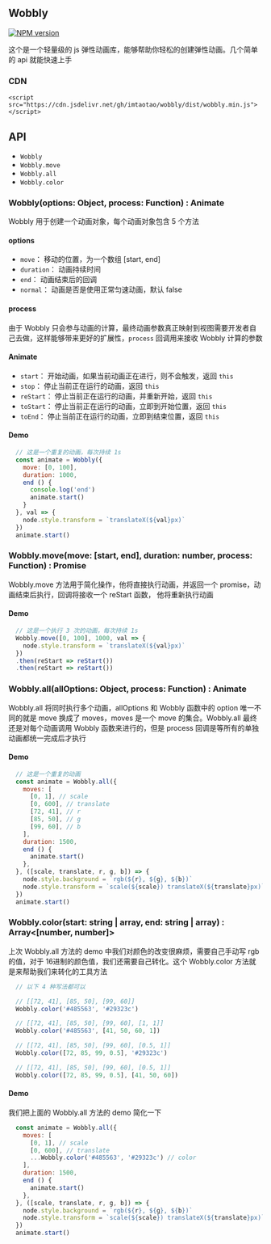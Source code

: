 ## Wobbly
[![NPM version][npm-image]][npm-url]

[npm-image]: https://img.shields.io/npm/v/@rustle/wobbly.svg?style=flat-square
[npm-url]: https://www.npmjs.com/package/@rustle/wobbly

这个是一个轻量级的 js 弹性动画库，能够帮助你轻松的创建弹性动画。几个简单的 api 就能快速上手

### CDN 
`<script src="https://cdn.jsdelivr.net/gh/imtaotao/wobbly/dist/wobbly.min.js"></script>`

## API
  + `Wobbly`
  + `Wobbly.move`
  + `Wobbly.all`
  + `Wobbly.color`

### Wobbly(options: Object, process: Function) : Animate
Wobbly 用于创建一个动画对象，每个动画对象包含 5 个方法

#### options
  +  `move`： 移动的位置，为一个数组 [start, end]
  +  `duration`： 动画持续时间
  +  `end`： 动画结束后的回调
  +  `normal`： 动画是否是使用正常匀速动画，默认 false

#### process
  由于 Wobbly 只会参与动画的计算，最终动画参数真正映射到视图需要开发者自己去做，这样能够带来更好的扩展性，`process` 回调用来接收 Wobbly 计算的参数

#### Animate
  +  `start`： 开始动画，如果当前动画正在进行，则不会触发，返回 `this`
  +  `stop`： 停止当前正在运行的动画，返回 `this`
  +  `reStart`： 停止当前正在运行的动画，并重新开始，返回 `this`
  +  `toStart`： 停止当前正在运行的动画，立即到开始位置，返回 `this`
  +  `toEnd`： 停止当前正在运行的动画，立即到结束位置，返回 `this`

#### Demo
```js
  // 这是一个重复的动画，每次持续 1s
  const animate = Wobbly({
    move: [0, 100],
    duration: 1000,
    end () {
      console.log('end')
      animate.start()
    }
  }, val => {
    node.style.transform = `translateX(${val}px)`
  })
  animate.start()
```


### Wobbly.move(move: [start, end], duration: number, process: Function) : Promise<Function>
Wobbly.move 方法用于简化操作，他将直接执行动画，并返回一个 promise，动画结束后执行，回调将接收一个 reStart 函数，
他将重新执行动画

#### Demo
```js
  // 这是一个执行 3 次的动画，每次持续 1s
  Wobbly.move([0, 100], 1000, val => {
    node.style.transform = `translateX(${val}px)`
  })
  .then(reStart => reStart())
  .then(reStart => reStart())
```


### Wobbly.all(allOptions: Object, process: Function) : Animate
Wobbly.all 将同时执行多个动画，allOptions 和 Wobbly 函数中的 option 唯一不同的就是 move 换成了 moves，moves 是一个 move 的集合。Wobbly.all 最终还是对每个动画调用 Wobbly 函数来进行的，但是 process 回调是等所有的单独动画都统一完成后才执行

#### Demo
```js
  // 这是一个重复的动画
  const animate = Wobbly.all({
    moves: [
      [0, 1], // scale
      [0, 600], // translate
      [72, 41], // r
      [85, 50], // g
      [99, 60], // b
    ],
    duration: 1500,
    end () {
      animate.start()
    },
  }, ([scale, translate, r, g, b]) => {
    node.style.background = `rgb(${r}, ${g}, ${b})`
    node.style.transform = `scale(${scale}) translateX(${translate}px)`
  })
  animate.start()
```


### Wobbly.color(start: string | array, end: string | array) : Array<[number, number]>
上次 Wobbly.all 方法的 demo 中我们对颜色的改变很麻烦，需要自己手动写 rgb 的值，对于 16进制的颜色值，我们还需要自己转化。这个 Wobbly.color 方法就是来帮助我们来转化的工具方法

```js
  // 以下 4 种写法都可以

  // [[72, 41], [85, 50], [99, 60]]
  Wobbly.color('#485563', '#29323c')

  // [[72, 41], [85, 50], [99, 60], [1, 1]]
  Wobbly.color('#485563', [41, 50, 60, 1])

  // [[72, 41], [85, 50], [99, 60], [0.5, 1]]
  Wobbly.color([72, 85, 99, 0.5], '#29323c')

  // [[72, 41], [85, 50], [99, 60], [0.5, 1]]
  Wobbly.color([72, 85, 99, 0.5], [41, 50, 60])
```

#### Demo
我们把上面的 Wobbly.all 方法的 demo 简化一下
```js
  const animate = Wobbly.all({
    moves: [
      [0, 1], // scale
      [0, 600], // translate
      ...Wobbly.color('#485563', '#29323c') // color
    ],
    duration: 1500,
    end () {
      animate.start()
    },
  }, ([scale, translate, r, g, b]) => {
    node.style.background = `rgb(${r}, ${g}, ${b})`
    node.style.transform = `scale(${scale}) translateX(${translate}px)`
  })
  animate.start()
```